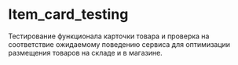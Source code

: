 # Item_card_testing
Тестирование функционала карточки товара и проверка на соответствие ожидаемому поведению сервиса для оптимизации размещения товаров на складе и в магазине.
